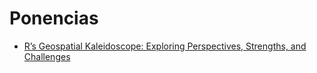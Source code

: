 # Ponencias

- [R’s Geospatial Kaleidoscope: Exploring Perspectives, Strengths, and Challenges](https://jakubnowosad.com/IIIRqueR/)
